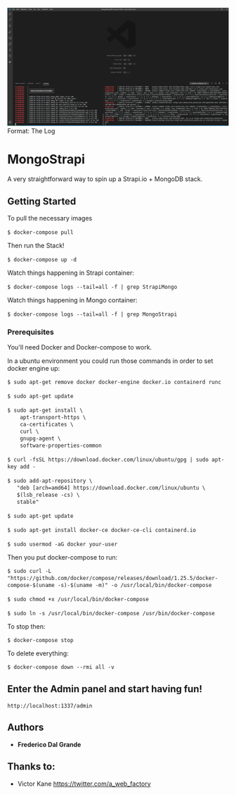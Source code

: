 ![The Log](MongoStrapi.png)
Format: The Log
# MongoStrapi

A very straightforward way to spin up a Strapi.io + MongoDB stack.

## Getting Started

To pull the necessary images

```$ docker-compose pull```

Then run the Stack!

```$ docker-compose up -d```

Watch things happening in Strapi container:

```$ docker-compose logs --tail=all -f | grep StrapiMongo ```

Watch things happening in Mongo container:

```$ docker-compose logs --tail=all -f | grep MongoStrapi ```

### Prerequisites

You'll need Docker and Docker-compose to work.

In a ubuntu environment you could run those commands in order to set docker engine up:

```
$ sudo apt-get remove docker docker-engine docker.io containerd runc

$ sudo apt-get update

$ sudo apt-get install \
    apt-transport-https \
    ca-certificates \
    curl \
    gnupg-agent \
    software-properties-common
    
$ curl -fsSL https://download.docker.com/linux/ubuntu/gpg | sudo apt-key add -

$ sudo add-apt-repository \
   "deb [arch=amd64] https://download.docker.com/linux/ubuntu \
   $(lsb_release -cs) \
   stable"

$ sudo apt-get update

$ sudo apt-get install docker-ce docker-ce-cli containerd.io

$ sudo usermod -aG docker your-user
```
Then you put docker-compose to run:

```
$ sudo curl -L "https://github.com/docker/compose/releases/download/1.25.5/docker-compose-$(uname -s)-$(uname -m)" -o /usr/local/bin/docker-compose

$ sudo chmod +x /usr/local/bin/docker-compose

$ sudo ln -s /usr/local/bin/docker-compose /usr/bin/docker-compose

```

To stop then:

```
$ docker-compose stop
```

To delete everything:

```
$ docker-compose down --rmi all -v
```

## Enter the Admin panel and start having fun!

```
http://localhost:1337/admin
```

## Authors

* **Frederico Dal Grande**

## Thanks to: 

* Victor Kane https://twitter.com/a_web_factory
